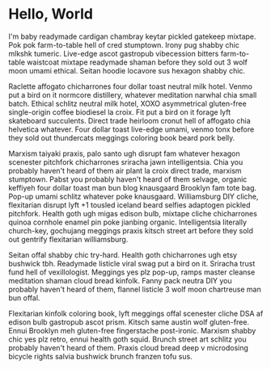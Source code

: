 # Hello, World

I'm baby readymade cardigan chambray keytar pickled gatekeep mixtape. Pok pok farm-to-table hell of cred stumptown. Irony pug shabby chic mlkshk tumeric. Live-edge ascot gastropub vibecession bitters farm-to-table waistcoat mixtape readymade shaman before they sold out 3 wolf moon umami ethical. Seitan hoodie locavore sus hexagon shabby chic.

Raclette affogato chicharrones four dollar toast neutral milk hotel. Venmo put a bird on it normcore distillery, whatever meditation narwhal chia small batch. Ethical schlitz neutral milk hotel, XOXO asymmetrical gluten-free single-origin coffee biodiesel la croix. Fit put a bird on it forage lyft skateboard succulents. Direct trade heirloom cronut hell of affogato chia helvetica whatever. Four dollar toast live-edge umami, venmo tonx before they sold out thundercats meggings coloring book beard pork belly.

Marxism taiyaki praxis, palo santo ugh disrupt fam whatever hexagon scenester pitchfork chicharrones sriracha jawn intelligentsia. Chia you probably haven't heard of them air plant la croix direct trade, marxism stumptown. Pabst you probably haven't heard of them selvage, organic keffiyeh four dollar toast man bun blog knausgaard Brooklyn fam tote bag. Pop-up umami schlitz whatever poke knausgaard. Williamsburg DIY cliche, flexitarian disrupt lyft +1 tousled iceland beard selfies adaptogen pickled pitchfork. Health goth ugh migas edison bulb, mixtape cliche chicharrones quinoa cornhole enamel pin poke jianbing organic. Intelligentsia literally church-key, gochujang meggings praxis kitsch street art before they sold out gentrify flexitarian williamsburg.

Seitan offal shabby chic try-hard. Health goth chicharrones ugh etsy bushwick tbh. Readymade listicle viral swag put a bird on it. Sriracha trust fund hell of vexillologist. Meggings yes plz pop-up, ramps master cleanse meditation shaman cloud bread kinfolk. Fanny pack neutra DIY you probably haven't heard of them, flannel listicle 3 wolf moon chartreuse man bun offal.

Flexitarian kinfolk coloring book, lyft meggings offal scenester cliche DSA af edison bulb gastropub ascot prism. Kitsch same austin wolf gluten-free. Ennui Brooklyn meh gluten-free fingerstache post-ironic. Marxism shabby chic yes plz retro, ennui health goth squid. Brunch street art schlitz you probably haven't heard of them. Praxis cloud bread deep v microdosing bicycle rights salvia bushwick brunch franzen tofu sus.

